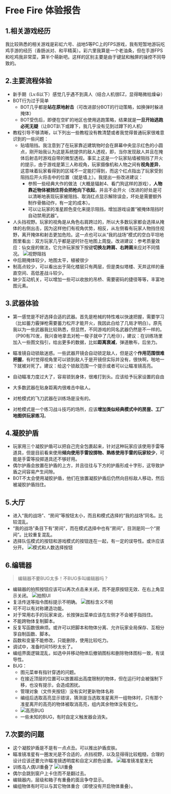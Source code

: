# Free Fire 体验报告
## 1.相关游戏经历

我比较熟悉的相关游戏是彩虹六号、战地5等PC上的FPS游戏，我有短暂地游玩吃鸡手游的经历（香肠派对、和平精英）。彩六里我算是一个老油条，但在手游FPS和吃鸡我非常菜，算半个萌新吧。这样的区别主要是由于键鼠和触屏的操控不同导致的。

## 2.主要流程体验

* 新手期（Lv.6以下）感觉几乎遇不到真人（结合人机很EZ，显得略微枯燥😀）
* BOT行为过于简单
  * BOT几乎都是**站在原地射击**（可改进部分BOT的行动策略，如换弹时躲进掩体）
  * BOT受伤后，即便在空旷的地区也使用逃跑策略，结果就是**一旦开始逃跑必死无疑**（让BOT趴下或蹲下，我几乎没有见到过蹲下的人机）
* 教程引导不够清晰，以下列出一些教程没有教清楚或者我觉得普通玩家很难意识到的一些问题：
  * 贴墙阻挡。我注意到了在玩家靠近建筑物时会在屏幕中央显示红色的小圆点，刚开始我认为这是系统提供的敌人透视，即，当你发现敌人并且在掩体后射击时游戏自带的微型透视。事实上这是一个玩家贴墙被阻挡了开火的提示，由于游戏是第三人称视角，玩家摄像机和人物之间有**视角差异**，这意味着玩家看得到的区域不一定能打得到，而这个红点指出了玩家受到阻挡后开火将击中的位置（就是墙上）。我提出一些改进建议：
    + 参照一些经典大作的做法（大概是辐射4、看门狗这样的游戏），**人物靠近物体被挡住将会把枪向下收起**，并且不会开火（改进的好处是可以清晰地表现玩家被阻挡、取消红点显示解除误会，坏处是需要额外制作骨骼动作，有一定的成本）。
    + 可以让玩家的准星颜色变化来提示阻挡，增加游戏设置“被掩体阻挡时自动禁用武器”。
* 人头挡视野。玩家的视角是从角色右肩跨过的，所以大多数玩家都会选择从掩体的右侧出击，因为这样他们有视角优势，相反，从左侧看有玩家人物挡住视野，离开掩体和射击更加危险。这一点也可以从“我的战场”模式的空白平坦地图里看出：双方玩家几乎都是逆时针在地图上周旋。改进建议：参考质量效应：仙女座的做法，它允许玩家按下按键**切换左跨肩、右跨肩**来应对不同情况。
  ![视野阻挡](./%E8%A7%86%E8%A7%92.jpg)
* 中后期掩体较少，地图太平，植被很少
* 制高点较少，可以看出出于简化楼层只有两层，但是类似塔楼、天井这样的垂直空间、高低差战斗较少。
* 缺少互动机关，可以增加一些可以收放的吊桥、需要密码的捷径等等，丰富地图元素。

## 3.武器体验
* 第一感觉是不好选择合适的武器。首先是枪械的特性难以快速把握，需要学习（比如蓄力霰弹枪需要蓄力松开才能开火，我因此白给了几局才明白）。原先我以为一些武器我比较熟悉，但显然，不同游戏的同名武器仍然是不一样的。（P90有70发，我兴奋地拿去对枪一梭子就中了几枪😢），建议：在训练场里加入一些图文指引，给出更多的数据，比如**距离衰减**，弹道散布，后坐力。
* 瞄准镜自动锁敌迷惑。一些武器开镜会自动锁定敌人，但是这个**作用范围很难把握**，有时觉得视角里可以锁到敌人于是开镜但实际并没有，很快啊，啪地一下就被对死了。建议：给这个锁敌范围一个提示或者可以让瞄准镜高亮。

* 自动瞄准力度过大了，容易锁到身体，很难打到头。应该给予玩家设置的自由
* 大多数武器在贴身距离内很难击中敌人。
* 对枪模式的飞刀武器在训练场是没有的。
* 对枪模式是一个练习战斗技巧的场所，应该**增加类似经典模式中的房屋、工厂地图供玩家练习**。

## 4.凝胶护盾

* 玩家用三个凝胶护盾可以把自己完全包裹起来，针对这种玩家应该使用手雷等道具，但是目前看来使用**倾向使用手雷投掷物、熟练使用手雷的玩家较少**，可能是手雷等投掷道具还不够好用。
* 偶尔护盾会放置在护盾的上方，并且往往与下方的护盾形成十字形，这导致护盾之间容易产生间隙。
* BOT不太会使用凝胶护盾，他们在放置凝胶护盾后仍然向目标敌人移动，然后被凝胶护盾挡住。

## 5.大厅

* 进入“我的战场”、“房间”等按钮太小，而且和模式选择的“我的战场”同名。比较混乱。
* “我的战场”条目下有“房间”，而在模式选择中也有“房间”，目测是同一个“房间”。比较重复混乱。
* 选择队伍模式的按钮和游戏模式的按钮连在一起，有一定的误导性。或许应该分开。
![模式和人数选择按钮](./%E6%A8%A1%E5%BC%8F%E6%8C%89%E9%92%AE.png)

## 6.编辑器
> 编辑器不要BUG太多！不BUG多叫编辑器吗？
* 编辑器的拍照按钮应该可以再次点击来关闭，而不是原按钮无效、在右上角显示关闭。
  ![拍照UI](./%E7%85%A7%E7%89%87UI.jpg)
* 复活传送等指令图标提示不明确。
  ![图标含义不明](./%E5%9B%BE%E6%A0%87%E6%8C%87%E7%A4%BA%E4%B8%8D%E6%98%8E%E7%A1%AE.jpg)
* 可不可以有对称建造功能。
* 对于常用右手的玩家来说，长按弹出菜单应该在左侧才不会被手指挡住。
* 不能跨物体复制脚本。
* 反复写函数很麻烦。或许可以把脚本和物体分离、允许玩家全局保存、互相分享自制函数、脚本。
* 函数和变量不能修改，只能删除，使用比较吃力。
* 调试中，准备时间15秒太长了。
* 编组界面逻辑混乱，如选中并移动物体后撤销图标和删除物体图标一致，有误导性。
* BUG：
  * 图元菜单有指针穿透的问题。
  * 在接近顶层的位置可以放置超出高度限制的物体，但在运行时会被强制下移，也没有提示，会造成困扰。
  * 管理对象（文件夹按钮）没有实时更新物体名称
  * 编组后选取高亮显示错误，猜测是当选取准星离开一组物体时，只有那个准星离开的高亮的物体被取消高亮，组内其余物体没有变化。
  * ![高亮BUG](./%E7%BC%96%E7%BB%84%E9%AB%98%E4%BA%AE%E6%8F%90%E7%A4%BA%E6%9C%89%E9%94%99%E8%AF%AF.jpg)
  * 一些未知的BUG，有时自定义触发器会消失。

## 7.次要的问题

* 这个凝胶护盾是不是有一点点丑。可以推出护盾皮肤。
* 瞄准镜准星有一圈发光是不合适的，点挡视野，以及显得得比较粗糙，合理的设计应该还要允许瞄准镜透明度和自定义颜色设置。
    ![瞄准镜准星发光](./%E7%9E%84%E5%87%86%E9%95%9C%E5%8F%91%E5%85%89.jpg)
* 训练岛人偶UI重叠了
    ![UI重叠](./UI%E9%87%8D%E5%8F%A0.jpg)
* 偶尔会跳到窗户上卡住而不是翻过去。
* 编辑器内，层级和箱子有重叠的面且争夺显示。
* 编组物体有时可以与其它物体重合（即使没有开启物体重叠）。